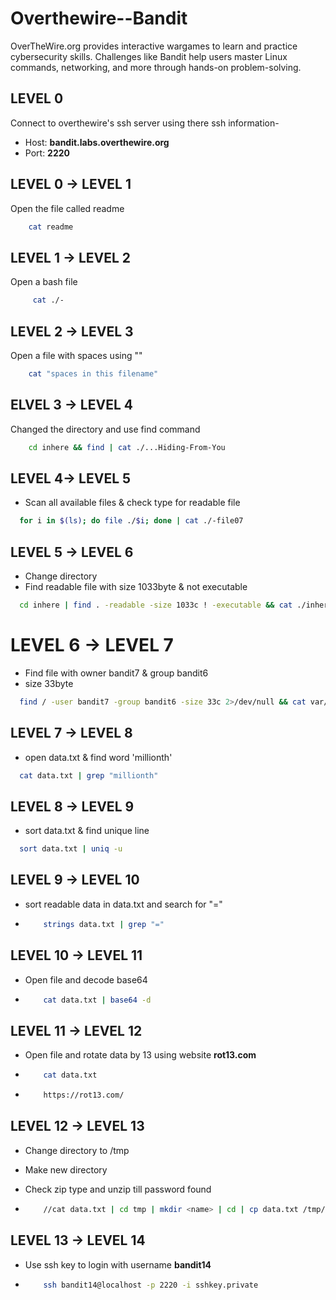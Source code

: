 # Overthewire--Bandit
OverTheWire.org provides interactive wargames to learn and practice cybersecurity skills. Challenges like Bandit help users master Linux commands, networking, and more through hands-on problem-solving.


## LEVEL 0

Connect to overthewire's ssh server using there ssh information-
- Host: **bandit.labs.overthewire.org**
- Port: **2220**

## LEVEL 0 -> LEVEL 1

Open the file called readme

```bash
    cat readme
```

## LEVEL 1 -> LEVEL 2

Open a bash file

```bash
     cat ./-
```

## LEVEL 2 -> LEVEL 3

Open a file with spaces using ""

```bash
    cat "spaces in this filename"
```    

## ELVEL 3 -> LEVEL 4

Changed the directory and use find command

```bash
    cd inhere && find | cat ./...Hiding-From-You
```

## LEVEL 4-> LEVEL 5

- Scan all available files & check type for readable file
 
```bash
  for i in $(ls); do file ./$i; done | cat ./-file07
```

## LEVEL 5 -> LEVEL 6

- Change directory 
- Find readable file with size 1033byte & not executable 

```bash
  cd inhere | find . -readable -size 1033c ! -executable && cat ./inhere/maybehere07/.file2
```

# LEVEL 6 -> LEVEL 7

- Find file with owner bandit7 & group bandit6
- size 33byte

```bash
  find / -user bandit7 -group bandit6 -size 33c 2>/dev/null && cat var/lib/dpkg/info/bandit7.password
```

## LEVEL 7 -> LEVEL 8

- open data.txt & find word 'millionth'

```bash
  cat data.txt | grep "millionth"
````

## LEVEL 8 -> LEVEL 9

- sort data.txt & find unique line

```bash
  sort data.txt | uniq -u
```

## LEVEL 9 -> LEVEL 10

- sort readable data in data.txt and search for "="

- ```bash
      strings data.txt | grep "="
  ```

## LEVEL 10 -> LEVEL 11

- Open file and decode base64

- ```bash
      cat data.txt | base64 -d
  ```

## LEVEL 11 -> LEVEL 12

- Open file and rotate data by 13 using website **rot13.com**

- ```bash
      cat data.txt 
  ```
- ```bash
      https://rot13.com/
  ```

## LEVEL 12 -> LEVEL 13

- Change directory to /tmp
- Make new directory
- Check zip type and unzip till password found

- ```bash
      //cat data.txt | cd tmp | mkdir <name> | cd | cp data.txt /tmp/<name> | cd /tmp/<name> | ls | cat data.txt | xxd -r > <name> | file <name> | mv <name> <name>.gz | gzip -d <name>.gz | mv <name> <name>.bz2 | bzip2 -d <name>.bz2 | mv <name> <name>.gz | gzip -d <name>.gz |  tar -xvf <name> | tar -xvf data5.bin | mv data6.bin data6.bin.bz2 | bzip2 -d data6.bin.bz2 | tar -xvf data6.bin | mv data8.bin data8.bin.gz | gzip -d data8.bin.gz | cat data8.bin
  ```

## LEVEL 13 -> LEVEL 14

- Use ssh key to login with username **bandit14**

- ```bash
      ssh bandit14@localhost -p 2220 -i sshkey.private
  ```

  
      
  
  
